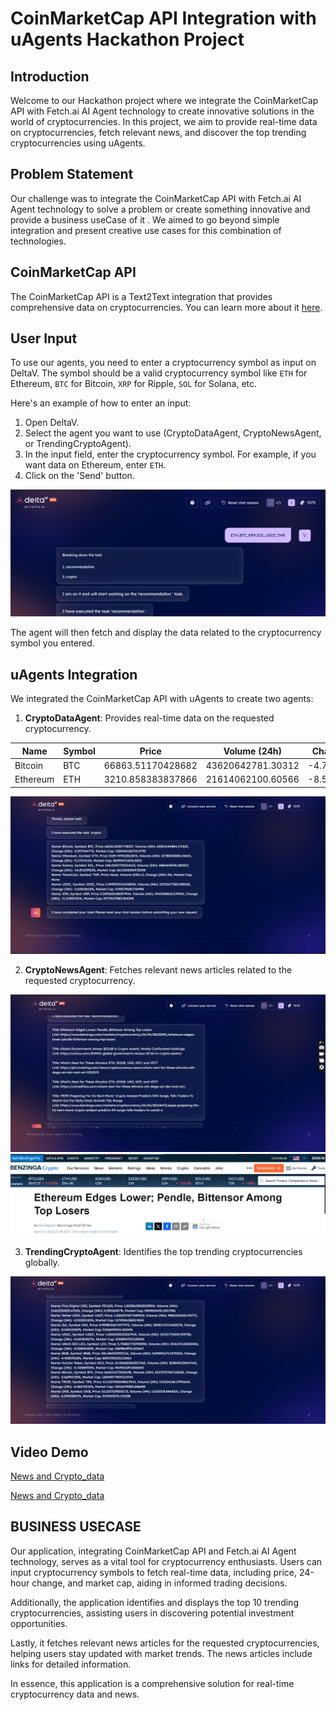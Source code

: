 # CoinMarketCap API Integration with uAgents Hackathon Project

## Introduction

Welcome to our Hackathon project where we integrate the CoinMarketCap API with Fetch.ai AI Agent technology to create innovative solutions in the world of cryptocurrencies. In this project, we aim to provide real-time data on cryptocurrencies, fetch relevant news, and discover the top trending cryptocurrencies using uAgents.


## Problem Statement

Our challenge was to integrate the CoinMarketCap API with Fetch.ai AI Agent technology to solve a problem or create something innovative and provide a business useCase of it . We aimed to go beyond simple integration and present creative use cases for this combination of technologies.

## CoinMarketCap API

The CoinMarketCap API is a Text2Text integration that provides comprehensive data on cryptocurrencies. You can learn more about it [here](https://rapidapi.com/zakutynsky/api/CoinMarketCap/).

## User Input

To use our agents, you need to enter a cryptocurrency symbol as input on DeltaV. The symbol should be a valid cryptocurrency symbol like `ETH` for Ethereum, `BTC` for Bitcoin, `XRP` for Ripple, `SOL` for Solana, etc.

Here's an example of how to enter an input:

1. Open DeltaV.
2. Select the agent you want to use (CryptoDataAgent, CryptoNewsAgent, or TrendingCryptoAgent).
3. In the input field, enter the cryptocurrency symbol. For example, if you want data on Ethereum, enter `ETH`.
4. Click on the 'Send' button.

![Input](./src/images/input.jpg)



The agent will then fetch and display the data related to the cryptocurrency symbol you entered.

## uAgents Integration

We integrated the CoinMarketCap API with uAgents to create two agents:

1. **CryptoDataAgent**: Provides real-time data on the requested cryptocurrency.

| Name     | Symbol | Price            | Volume (24h)       | Change (24h) | Market Cap           |
|----------|--------|------------------|---------------------|--------------|----------------------|
| Bitcoin  | BTC    | 66863.51170428682| 43620642781.30312   | -4.76221334% | 1315925261517.3535   |
| Ethereum | ETH    | 3210.858383837866| 21614062100.60566   | -8.52252725% | 385530857439.1761    |

![Crypto_data_Output](./src/images/crypto_data.jpg)

2. **CryptoNewsAgent**: Fetches relevant news articles related to the requested cryptocurrency.

![Crypto_News_Output](./src/images/news_data.jpg)
![Crpto Article based of the output](./src/images/ethereum.jpg)


3. **TrendingCryptoAgent**: Identifies the top trending cryptocurrencies globally.

![Crypto_Recommendation_Output](./src/images/news.jpg)


## Video Demo

[News and Crypto_data](http://www.youtube.com/watch?v=1mNh9GcWcNA)


[News and Crypto_data](https://youtu.be/XD0RHiPqi2s?si=XUVdYDZm_WVguZqO)

## BUSINESS USECASE

Our application, integrating CoinMarketCap API and Fetch.ai AI Agent technology, serves as a vital tool for cryptocurrency enthusiasts. Users can input cryptocurrency symbols to fetch real-time data, including price, 24-hour change, and market cap, aiding in informed trading decisions.

Additionally, the application identifies and displays the top 10 trending cryptocurrencies, assisting users in discovering potential investment opportunities.

Lastly, it fetches relevant news articles for the requested cryptocurrencies, helping users stay updated with market trends. The news articles include links for detailed information.

In essence, this application is a comprehensive solution for real-time cryptocurrency data and news.
